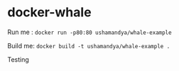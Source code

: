 # docker-whale

Run me : `docker run -p80:80 ushamandya/whale-example`

Build me: `docker build -t ushamandya/whale-example .`

Testing
